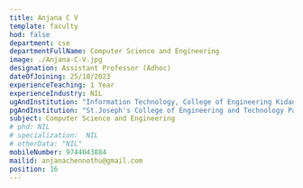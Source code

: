 ```yaml
---
title: Anjana C V
template: faculty
hod: false
department: cse
departmentFullName: Computer Science and Engineering
image: ./Anjana-C-V.jpg
designation: Assistant Professor (Adhoc)
dateOfJoining: 25/10/2023
experienceTeaching: 1 Year
experienceIndustry: NIL
ugAndInstitution: "Information Technology, College of Engineering Kidangoor, KTU"
pgAndInstitution: "St.Joseph's College of Engineering and Technology Palai, KTU"
subject: Computer Science and Engineering
# phd: NIL
# specialization:  NIL
# otherData: "NIL"
mobileNumber: 9744043884    
mailid: anjanachennothu@gmail.com
position: 16
---
```

